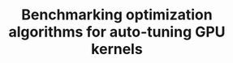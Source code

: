 ---
authors: R. Schoonhoven, B. van Werkhoven, K. J. Batenburg
title: "Benchmarking optimization algorithms for auto-tuning GPU kernels"
journal: "IEEE Transactions on Evolutionary Computation"
year: 2022
---